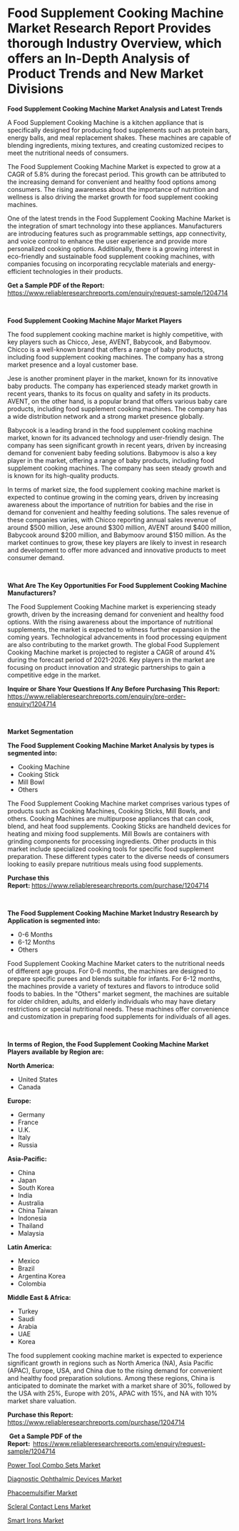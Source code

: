<p><h1>Food Supplement Cooking Machine Market Research Report Provides thorough Industry Overview, which offers an In-Depth Analysis of Product Trends and New Market Divisions</h1></p><p><strong>Food Supplement Cooking Machine Market Analysis and Latest Trends</strong></p>
<p><p>A Food Supplement Cooking Machine is a kitchen appliance that is specifically designed for producing food supplements such as protein bars, energy balls, and meal replacement shakes. These machines are capable of blending ingredients, mixing textures, and creating customized recipes to meet the nutritional needs of consumers.</p><p>The Food Supplement Cooking Machine Market is expected to grow at a CAGR of 5.8% during the forecast period. This growth can be attributed to the increasing demand for convenient and healthy food options among consumers. The rising awareness about the importance of nutrition and wellness is also driving the market growth for food supplement cooking machines.</p><p>One of the latest trends in the Food Supplement Cooking Machine Market is the integration of smart technology into these appliances. Manufacturers are introducing features such as programmable settings, app connectivity, and voice control to enhance the user experience and provide more personalized cooking options. Additionally, there is a growing interest in eco-friendly and sustainable food supplement cooking machines, with companies focusing on incorporating recyclable materials and energy-efficient technologies in their products.</p></p>
<p><strong>Get a Sample PDF of the Report:&nbsp;</strong> <a href="https://www.reliableresearchreports.com/enquiry/request-sample/1204714">https://www.reliableresearchreports.com/enquiry/request-sample/1204714</a></p>
<p>&nbsp;</p>
<p><strong>Food Supplement Cooking Machine Major Market Players</strong></p>
<p><p>The food supplement cooking machine market is highly competitive, with key players such as Chicco, Jese, AVENT, Babycook, and Babymoov. Chicco is a well-known brand that offers a range of baby products, including food supplement cooking machines. The company has a strong market presence and a loyal customer base.</p><p>Jese is another prominent player in the market, known for its innovative baby products. The company has experienced steady market growth in recent years, thanks to its focus on quality and safety in its products. AVENT, on the other hand, is a popular brand that offers various baby care products, including food supplement cooking machines. The company has a wide distribution network and a strong market presence globally.</p><p>Babycook is a leading brand in the food supplement cooking machine market, known for its advanced technology and user-friendly design. The company has seen significant growth in recent years, driven by increasing demand for convenient baby feeding solutions. Babymoov is also a key player in the market, offering a range of baby products, including food supplement cooking machines. The company has seen steady growth and is known for its high-quality products.</p><p>In terms of market size, the food supplement cooking machine market is expected to continue growing in the coming years, driven by increasing awareness about the importance of nutrition for babies and the rise in demand for convenient and healthy feeding solutions. The sales revenue of these companies varies, with Chicco reporting annual sales revenue of around $500 million, Jese around $300 million, AVENT around $400 million, Babycook around $200 million, and Babymoov around $150 million. As the market continues to grow, these key players are likely to invest in research and development to offer more advanced and innovative products to meet consumer demand.</p></p>
<p>&nbsp;</p>
<p><strong>What Are The Key Opportunities For Food Supplement Cooking Machine Manufacturers?</strong></p>
<p><p>The Food Supplement Cooking Machine market is experiencing steady growth, driven by the increasing demand for convenient and healthy food options. With the rising awareness about the importance of nutritional supplements, the market is expected to witness further expansion in the coming years. Technological advancements in food processing equipment are also contributing to the market growth. The global Food Supplement Cooking Machine market is projected to register a CAGR of around 4% during the forecast period of 2021-2026. Key players in the market are focusing on product innovation and strategic partnerships to gain a competitive edge in the market.</p></p>
<p><strong>Inquire or Share Your Questions If Any Before Purchasing This Report:</strong> <a href="https://www.reliableresearchreports.com/enquiry/pre-order-enquiry/1204714">https://www.reliableresearchreports.com/enquiry/pre-order-enquiry/1204714</a></p>
<p>&nbsp;</p>
<p><strong>Market Segmentation</strong></p>
<p><strong>The Food Supplement Cooking Machine Market Analysis by types is segmented into:</strong></p>
<p><ul><li>Cooking Machine</li><li>Cooking Stick</li><li>Mill Bowl</li><li>Others</li></ul></p>
<p><p>The Food Supplement Cooking Machine market comprises various types of products such as Cooking Machines, Cooking Sticks, Mill Bowls, and others. Cooking Machines are multipurpose appliances that can cook, blend, and heat food supplements. Cooking Sticks are handheld devices for heating and mixing food supplements. Mill Bowls are containers with grinding components for processing ingredients. Other products in this market include specialized cooking tools for specific food supplement preparation. These different types cater to the diverse needs of consumers looking to easily prepare nutritious meals using food supplements.</p></p>
<p><strong>Purchase this Report:&nbsp;</strong><a href="https://www.reliableresearchreports.com/purchase/1204714">https://www.reliableresearchreports.com/purchase/1204714</a></p>
<p>&nbsp;</p>
<p><strong>The Food Supplement Cooking Machine Market Industry Research by Application is segmented into:</strong></p>
<p><ul><li>0-6 Months</li><li>6-12 Months</li><li>Others</li></ul></p>
<p><p>Food Supplement Cooking Machine Market caters to the nutritional needs of different age groups. For 0-6 months, the machines are designed to prepare specific purees and blends suitable for infants. For 6-12 months, the machines provide a variety of textures and flavors to introduce solid foods to babies. In the "Others" market segment, the machines are suitable for older children, adults, and elderly individuals who may have dietary restrictions or special nutritional needs. These machines offer convenience and customization in preparing food supplements for individuals of all ages.</p></p>
<p>&nbsp;</p>
<p><strong>In terms of Region, the Food Supplement Cooking Machine Market Players available by Region are:</strong></p>
<p>
    <p> <strong> North America: </strong>
        <ul>
            <li>United States</li>
            <li>Canada</li>
        </ul>
        </p> 
    <p> <strong> Europe: </strong>
        <ul>
            <li>Germany</li>
            <li>France</li>
            <li>U.K.</li>
            <li>Italy</li>
            <li>Russia</li>
        </ul>
        </p> 
    <p> <strong> Asia-Pacific: </strong>
        <ul>
            <li>China</li>
            <li>Japan</li>
            <li>South Korea</li>
            <li>India</li>
            <li>Australia</li>
            <li>China Taiwan</li>
            <li>Indonesia</li>
            <li>Thailand</li>
            <li>Malaysia</li>
        </ul>
        </p> 
    <p> <strong> Latin America: </strong>
        <ul>
            <li>Mexico</li>
            <li>Brazil</li>
            <li>Argentina Korea</li>
            <li>Colombia</li>
        </ul>
        </p> 
    <p> <strong> Middle East & Africa: </strong>
        <ul>
            <li>Turkey</li>
            <li>Saudi</li>
            <li>Arabia</li>
            <li>UAE</li>
            <li>Korea</li>
        </ul>
    </p>
    </p>
<p><p>The food supplement cooking machine market is expected to experience significant growth in regions such as North America (NA), Asia Pacific (APAC), Europe, USA, and China due to the rising demand for convenient and healthy food preparation solutions. Among these regions, China is anticipated to dominate the market with a market share of 30%, followed by the USA with 25%, Europe with 20%, APAC with 15%, and NA with 10% market share valuation.</p></p>
<p><strong>Purchase this Report: </strong><a href="https://www.reliableresearchreports.com/purchase/1204714">https://www.reliableresearchreports.com/purchase/1204714</a></p>
<p>&nbsp;<strong>Get a Sample PDF of the Report:&nbsp;&nbsp;</strong><a href="https://www.reliableresearchreports.com/enquiry/request-sample/1204714">https://www.reliableresearchreports.com/enquiry/request-sample/1204714</a></p>
<p><strong></strong></p>
<p><p><a href="https://github.com/Airanohannonzb68e5pb53oc1/Market-Research-Report-List-1/blob/main/power-tool-combo-sets-market.md">Power Tool Combo Sets Market</a></p><p><a href="https://medium.com/@jhonwin654/diagnostic-ophthalmic-devices-market-outlook-industry-overview-and-forecast-2024-to-2031-b61e5ed85884">Diagnostic Ophthalmic Devices Market</a></p><p><a href="https://medium.com/@jhonwin654/phacoemulsifier-market-size-market-outlook-and-market-forecast-2024-to-2031-ba40a8bad05f">Phacoemulsifier Market</a></p><p><a href="https://medium.com/@jhonwin654/scleral-contact-lens-market-share-evolution-and-market-growth-trends-2024-2031-09f3be3fafd7">Scleral Contact Lens Market</a></p><p><a href="https://github.com/ChiragRP21/Market-Research-Report-List-3/blob/main/smart-irons-market.md">Smart Irons Market</a></p></p>